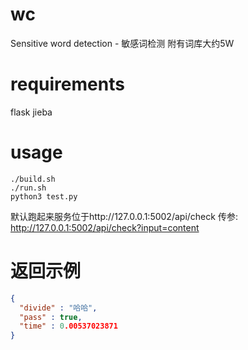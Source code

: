 # wc
Sensitive word detection - 敏感词检测
附有词库大约5W

# requirements
flask
jieba

# usage
~~~shell
./build.sh
./run.sh
python3 test.py
~~~

默认跑起来服务位于http://127.0.0.1:5002/api/check
传参: http://127.0.0.1:5002/api/check?input=content

# 返回示例 
~~~json
{
  "divide" : "哈哈",
  "pass" : true,
  "time" : 0.00537023871
}
~~~
